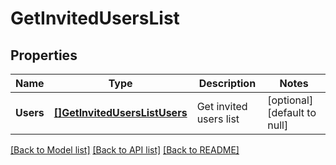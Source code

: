 # GetInvitedUsersList

## Properties
Name | Type | Description | Notes
------------ | ------------- | ------------- | -------------
**Users** | [**[]GetInvitedUsersListUsers**](getInvitedUsersList_users.md) | Get invited users list | [optional] [default to null]

[[Back to Model list]](../README.md#documentation-for-models) [[Back to API list]](../README.md#documentation-for-api-endpoints) [[Back to README]](../README.md)


